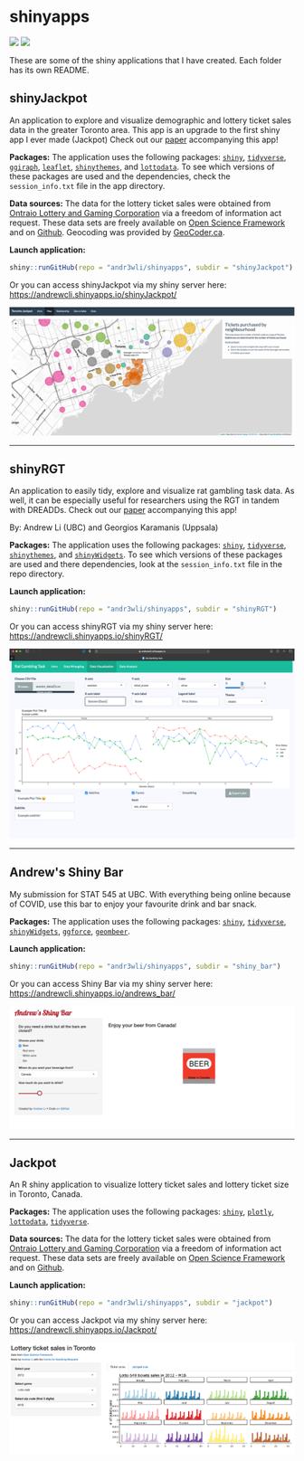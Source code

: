 # shinyapps

<!-- badges: start -->
![](https://img.shields.io/badge/andr3wli-shinyapps-green)
![](https://img.shields.io/twitter/url?style=social&url=https%3A%2F%2Ftwitter.com%2Fdrewroc6)
<!-- badges: end -->

These are some of the shiny applications that I have created. Each folder has its own README.

## shinyJackpot
An application to explore and visualize demographic and lottery ticket sales data in the greater Toronto area. This app is an upgrade to the first shiny app I ever made (Jackpot) Check out our [paper]() accompanying this app!

**Packages:** The application uses the following packages: [`shiny`](https://shiny.rstudio.com), [`tidyverse`](https://www.tidyverse.org), [`ggiraph`](https://davidgohel.github.io/ggiraph/articles/offcran/using_ggiraph.html), [`leaflet`](), [`shinythemes`](), and [`lottodata`](https://andr3wli.github.io/lottodata/). To see which versions of these packages are used and the dependencies, check the `session_info.txt` file in the app directory.

**Data sources:** The data for the lottery ticket sales were obtained from [Ontraio Lottery and Gaming Corporation](https://www.olg.ca/en/home.html) via a freedom of information act request. These data sets are freely available on [Open Science Framework](//osf.io/qwrxy/) and on [Github](https://github.com/andr3wli/lottodata). Geocoding was provided by [GeoCoder.ca](https://geocoder.ca).

**Launch application:**

```r
shiny::runGitHub(repo = "andr3wli/shinyapps", subdir = "shinyJackpot")
```

Or you can access shinyJackpot via my shiny server here: https://andrewcli.shinyapps.io/shinyJackpot/

![](screenshot/map_screenshot.png)

<hr>

## shinyRGT
An application to easily tidy, explore and visualize rat gambling task data. As well, it can be especially useful for researchers using the RGT in tandem with DREADDs. Check out our [paper]() accompanying this app!

By: Andrew Li (UBC) and Georgios Karamanis (Uppsala)

**Packages:** The application uses the following packages: [`shiny`](https://shiny.rstudio.com), [`tidyverse`](https://www.tidyverse.org), [`shinythemes`](), and [`shinyWidgets`](https://github.com/dreamRs/shinyWidgets). To see which versions of these packages are used and there dependencies, look at the `session_info.txt` file in the repo directory. 

**Launch application:**

```r
shiny::runGitHub(repo = "andr3wli/shinyapps", subdir = "shinyRGT")
```

Or you can access shinyRGT via my shiny server here: https://andrewcli.shinyapps.io/shinyRGT/

![](screenshot/data_viz_rgt.png)

<hr>

## Andrew's Shiny Bar
My submission for STAT 545 at UBC. With everything being online because of COVID, use this bar to enjoy your favourite drink and bar snack. 

**Packages:** The application uses the following packages: [`shiny`](https://shiny.rstudio.com), [`tidyverse`](https://www.tidyverse.org), [`shinyWidgets`](https://github.com/dreamRs/shinyWidgets), [`ggforce`](https://github.com/thomasp85/ggforce), [`geombeer`](https://github.com/andr3wli/geombeer).

**Launch application:**

```r
shiny::runGitHub(repo = "andr3wli/shinyapps", subdir = "shiny_bar")
```

Or you can access Shiny Bar via my shiny server here: https://andrewcli.shinyapps.io/andrews_bar/

![](screenshot/bar.png)

<hr> 

## Jackpot
An R shiny application to visualize lottery ticket sales and lottery ticket size in Toronto, Canada. 

**Packages:** The application uses the following packages: [`shiny`](https://shiny.rstudio.com), [`plotly`](https://plotly.com/r/), [`lottodata`](https://andr3wli.github.io/lottodata/), [`tidyverse`](https://www.tidyverse.org).

**Data sources:** The data for the lottery ticket sales were obtained from [Ontraio Lottery and Gaming Corporation](https://www.olg.ca/en/home.html) via a freedom of information act request. These data sets are freely available on [Open Science Framework](//osf.io/qwrxy/) and on [Github](https://github.com/andr3wli/lottodata). 

**Launch application:**

```r
shiny::runGitHub(repo = "andr3wli/shinyapps", subdir = "jackpot")
```

Or you can access Jackpot via my shiny server here: https://andrewcli.shinyapps.io/Jackpot/

![](screenshot/jackpot.png)
